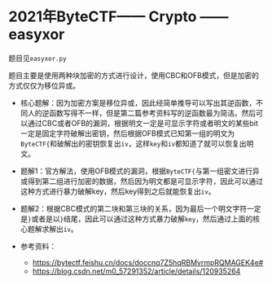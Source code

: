 # 2021年ByteCTF—— Crypto —— easyxor

题目见`easyxor.py`

题目主要是使用两种块加密的方式进行设计，使用CBC和OFB模式，但是加密的方式仅仅为移位异或。

* 核心题解：因为加密方案是移位异或，因此经简单推导可以写出其逆函数，不同人的逆函数写得不一样，但是第二篇参考资料写的逆函数最为简洁。然后可以通过CBC或者OFB的漏洞，根据明文一定是可显示字符或者明文的某些bit一定是固定字符破解出密钥，然后根据OFB模式已知第一组的明文为`ByteCTF{`和破解出的密钥恢复出`iv`，这样`key`和`iv`都知道了就可以恢复出明文。

* 题解1：官方解法，使用OFB模式的漏洞，根据`ByteCTF{`与第一组密文进行异或得到第二组进行加密的数据，然后因为明文都是可显示字符，因此可以通过这种方式进行暴力破解key，然后key得到之后就能恢复出`iv`。

* 题解2：根据CBC模式的第二块和第三块的关系，因为最后一个明文字符一定是`}`或者是以`}`结尾，因此可以通过这种方式暴力破解`key`，然后通过上面的核心题解求解出`iv`。


* 参考资料：
    * https://bytectf.feishu.cn/docs/doccnq7Z5hqRBMvrmpRQMAGEK4e#
    * https://blog.csdn.net/m0_57291352/article/details/120935264